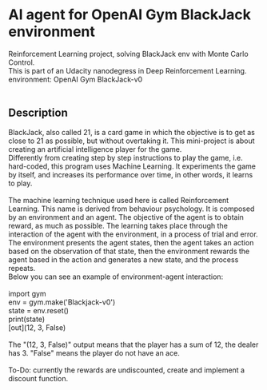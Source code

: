 # AI agent for OpenAI Gym BlackJack environment
Reinforcement Learning project, solving BlackJack env with Monte Carlo Control.<br>
This is part of an Udacity nanodegress in Deep Reinforcement Learning.<br>
environment: OpenAI Gym BlackJack-v0<br>
<br>
## Description
BlackJack, also called 21, is a card game in which the objective is to get as close to 21 as possible, but without overtaking it. This mini-project is about creating an artificial intelligence player for the game.<br>
Differently from creating step by step instructions to play the game, i.e. hard-coded, this program uses Machine Learning. It experiments the game by itself, and increases its performance over time, in other words, it learns to play.<br>
<br>
The machine learning technique used here is called Reinforcement Learning. This name is derived from behaviour psychology. It is composed by an environment and an agent. The objective of the agent is to obtain reward, as much as possible. The learning takes place through the interaction of the agent with the environment, in a process of trial and error. The environment presents the agent states, then the agent takes an action based on the observation of that state, then the environment rewards the agent based in the action and generates a new state, and the process repeats.<br>
Below you can see an example of environment-agent interaction:<br>
<br>
import gym<br>
env = gym.make('Blackjack-v0')<br>
state = env.reset()<br>
print(state)<br>
[out](12, 3, False)<br>
<br>
The "(12, 3, False)" output means that the player has a sum of 12, the dealer has 3. "False" means the player do not have an ace.<br>
<br>
To-Do: currently the rewards are undiscounted, create and implement a discount function.
